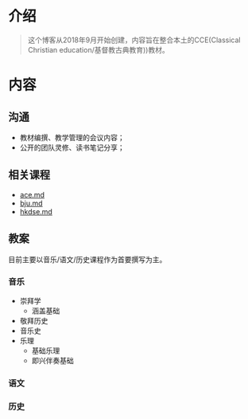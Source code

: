 # 介绍

> 这个博客从2018年9月开始创建，内容旨在整合本土的CCE(Classical Christian education/基督教古典教育))教材。

# 内容

## 沟通

   - 教材编撰、教学管理的会议内容；
   - 公开的团队灵修、读书笔记分享；

## 相关课程

   - [ace.md](1.material/ace.md)
   - [bju.md](1.material/bju.md)
   - [hkdse.md](1.material/hkdse.md)

## 教案

目前主要以音乐/语文/历史课程作为首要撰写为主。

### 音乐

- 崇拜学
    - 涵盖基础
- 敬拜历史
- 音乐史
- 乐理
    - 基础乐理
	- 即兴伴奏基础
### 语文

### 历史
